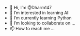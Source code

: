 - 👋 Hi, I’m @Dharm147
- 👀 I’m interested in learning AI 
- 🌱 I’m currently learning Python
- 💞️ I’m looking to collaborate on ...
- 📫 How to reach me ...

<!---
Dharm147/Dharm147 is a ✨ special ✨ repository because its `README.md` (this file) appears on your GitHub profile.
You can click the Preview link to take a look at your changes.
--->
